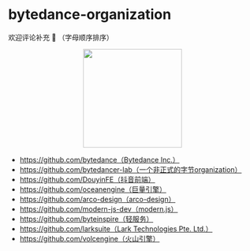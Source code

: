 # bytedance-organization
欢迎评论补充 🎉 （字母顺序排序）

<p align="center">
  <a href="https://ant.design">
    <img width="200" src="https://avatars.githubusercontent.com/u/93518756?s=200&v=4">
  </a>
</p>


- [https://github.com/bytedance（Bytedance Inc.）](https://github.com/bytedance)
- https://github.com/bytedancer-lab（一个非正式的字节organization）
- https://github.com/DouyinFE（抖音前端）
- https://github.com/oceanengine（巨量引擎）
- https://github.com/arco-design（arco-design）
- https://github.com/modern-js-dev（modern.js）
- https://github.com/byteinspire（轻服务）
- [https://github.com/larksuite（Lark Technologies Pte. Ltd.）](https://github.com/larksuite)
- https://github.com/volcengine（火山引擎）
